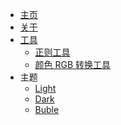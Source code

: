 - [主页](/)
- [关于](about/about.md)
- [工具](other/tools.md)
  - [正则工具](other/tools.md?id=正则工具)
  - [颜色 RGB 转换工具](other/tools.md?id=颜色RGB转换工具)
- 主题
  - <a class='theme-option selected' href='#' onclick='return onSwitchTheme(this, "vue");'>Light</a>
  - <a class='theme-option' href='#' onclick='return onSwitchTheme(this, "dark");'>Dark</a>
  - <a class='theme-option' href='#' onclick='return onSwitchTheme(this, "buble");'>Buble</a>
